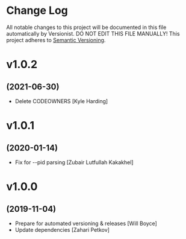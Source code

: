 # Change Log

All notable changes to this project will be documented in this file
automatically by Versionist. DO NOT EDIT THIS FILE MANUALLY!
This project adheres to [Semantic Versioning](http://semver.org/).

# v1.0.2
## (2021-06-30)

* Delete CODEOWNERS [Kyle Harding]

# v1.0.1
## (2020-01-14)

* Fix for --pid parsing [Zubair Lutfullah Kakakhel]

# v1.0.0
## (2019-11-04)

* Prepare for automated versioning & releases [Will Boyce]
* Update dependencies [Zahari Petkov]

